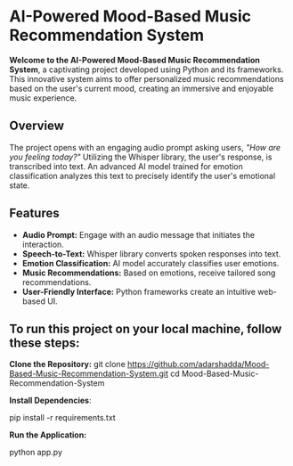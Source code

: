 # AI-Powered Mood-Based Music Recommendation System

**Welcome to the AI-Powered Mood-Based Music Recommendation System**, a captivating project developed using Python and its frameworks. This innovative system aims to offer personalized music recommendations based on the user's current mood, creating an immersive and enjoyable music experience.

## Overview

The project opens with an engaging audio prompt asking users, *"How are you feeling today?"* Utilizing the Whisper library, the user's response, is transcribed into text. An advanced AI model trained for emotion classification analyzes this text to precisely identify the user's emotional state.

## Features

- **Audio Prompt:** Engage with an audio message that initiates the interaction.
- **Speech-to-Text:** Whisper library converts spoken responses into text.
- **Emotion Classification:** AI model accurately classifies user emotions.
- **Music Recommendations:** Based on emotions, receive tailored song recommendations.
- **User-Friendly Interface:** Python frameworks create an intuitive web-based UI.


## To run this project on your local machine, follow these steps:

**Clone the Repository:**
git clone https://github.com/adarshadda/Mood-Based-Music-Recommendation-System.git
cd Mood-Based-Music-Recommendation-System

**Install Dependencies**:

pip install -r requirements.txt


**Run the Application:**

python app.py




